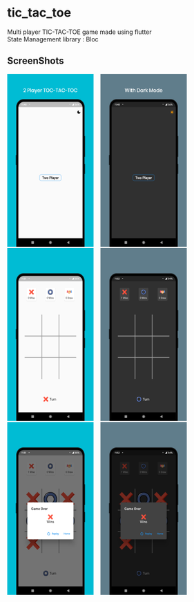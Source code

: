 # tic_tac_toe

Multi player TIC-TAC-TOE game made using flutter <br>
State Management library : Bloc

## ScreenShots

<img src="screenshots/ss1.png" width="200">
&nbsp;&nbsp;
<img src="screenshots/ss2.png" width="200">

<img src="screenshots/ss3.png" width="200">
&nbsp;&nbsp;
<img src="screenshots/ss5.png" width="200">

<img src="screenshots/ss4.png" width="200">
&nbsp;&nbsp;
<img src="screenshots/ss6.png" width="200">

